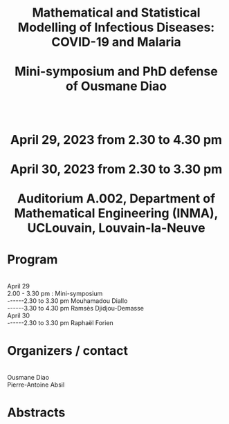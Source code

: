 <h1><center> Mathematical and Statistical Modelling of Infectious Diseases: COVID-19 and Malaria</center>
<br><center>Mini-symposium and PhD defense of Ousmane Diao</center>

<br><center>April 29, 2023 from 2.30 to 4.30 pm</center>
<br><center>April 30, 2023 from 2.30 to 3.30 pm</center>
<br><center>Auditorium A.002, Department of Mathematical Engineering (INMA), UCLouvain, Louvain-la-Neuve</center> </h1>




<h1> Program </h1>
<br>April 29
<br>2.00 - 3.30 pm : Mini-symposium
<br>------2.30 to 3.30 pm Mouhamadou Diallo
<br>------3.30 to 4.30 pm Ramsès Djidjou-Demasse
<br>April 30
<br>------2.30 to 3.30 pm Raphaël Forien

<h1> Organizers / contact </h1>
<br>Ousmane Diao
<br>Pierre-Antoine Absil


<h1>Abstracts </h1>



